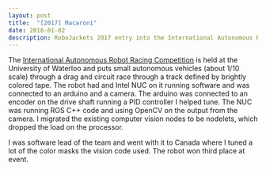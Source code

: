 ```yaml
---
layout: post
title:  "[2017] Macaroni"
date: 2018-01-02 
description: RoboJackets 2017 entry into the International Autonomous Robot Racing Competition
---
```


The <a href="https://robotracing.wordpress.com/">International Autonomous Robot Racing Competition</a> is held at the University of Waterloo and puts small autonomous vehicles (about 1/10 scale) through a drag and circuit race through a track defined by brightly colored tape. The robot had and Intel NUC on it running software and was connected to an arduino and a camera. The arduino was connected to an encoder on the drive shaft running a PID controller I helped tune. The NUC was running ROS C++ code and using OpenCV on the output from the camera. I migrated the existing computer vision nodes to be nodelets, which dropped the load on the processor.

I was software lead of the team and went with it to Canada where I tuned a lot of the color masks the vision code used. The robot won third place at event.

<figure>
    <img src="{{ '/assets/img/iarrc.jpg' | prepend: site.baseurl }} " alt="">
</figure>
